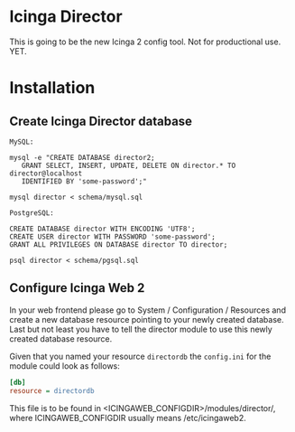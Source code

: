 Icinga Director
===============

This is going to be the new Icinga 2 config tool. Not for productional use. YET.

Installation
============

Create Icinga Director database
-------------------------------

    MySQL:

    mysql -e "CREATE DATABASE director2;
       GRANT SELECT, INSERT, UPDATE, DELETE ON director.* TO director@localhost
       IDENTIFIED BY 'some-password';"

    mysql director < schema/mysql.sql

    PostgreSQL:

    CREATE DATABASE director WITH ENCODING 'UTF8';
    CREATE USER director WITH PASSWORD 'some-password';
    GRANT ALL PRIVILEGES ON DATABASE director TO director;

    psql director < schema/pgsql.sql


Configure Icinga Web 2
----------------------

In your web frontend please go to System / Configuration / Resources and create
a new database resource pointing to your newly created database. Last but not
least you have to tell the director module to use this newly created database
resource.

Given that you named your resource `directordb` the `config.ini` for the module
could look as follows:

```ini
[db]
resource = directordb
```

This file is to be found in <ICINGAWEB_CONFIGDIR>/modules/director/, where
ICINGAWEB_CONFIGDIR usually means /etc/icingaweb2.
